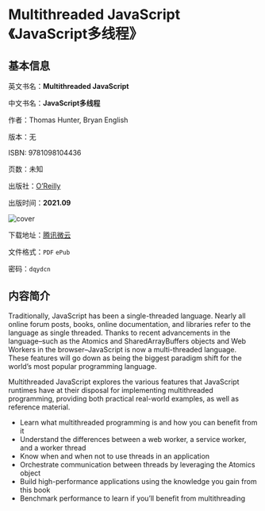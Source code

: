 # Multithreaded JavaScript 《JavaScript多线程》

## 基本信息

英文书名：**Multithreaded JavaScript**

中文书名：**JavaScript多线程**

作者：Thomas Hunter, Bryan English

版本：无

ISBN: 9781098104436

页数：未知

出版社：[O’Reilly](https://www.oreilly.com/library/view/multithreaded-javascript/9781098104429/)

出版时间：**2021.09**

<img :src="$withBase('/images/multithreaded_javascript.jpg')" alt="cover">

下载地址：[腾讯微云](https://share.weiyun.com/KioGotUs)

文件格式：`PDF` `ePub`

密码：`dqydcn`

## 内容简介

Traditionally, JavaScript has been a single-threaded language. Nearly all online forum posts, books, online documentation, and libraries refer to the language as single threaded. Thanks to recent advancements in the language–such as the Atomics and SharedArrayBuffers objects and Web Workers in the browser–JavaScript is now a multi-threaded language. These features will go down as being the biggest paradigm shift for the world’s most popular programming language.

Multithreaded JavaScript explores the various features that JavaScript runtimes have at their disposal for implementing multithreaded programming, providing both practical real-world examples, as well as reference material.

- Learn what multithreaded programming is and how you can benefit from it
- Understand the differences between a web worker, a service worker, and a worker thread
- Know when and when not to use threads in an application
- Orchestrate communication between threads by leveraging the Atomics object
- Build high-performance applications using the knowledge you gain from this book
- Benchmark performance to learn if you’ll benefit from multithreading